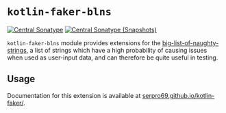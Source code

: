 # `kotlin-faker-blns`

[![Central Sonatype](https://img.shields.io/maven-central/v/io.github.serpro69/kotlin-faker-blns?style=for-the-badge)](https://central.sonatype.com/artifact/io.github.serpro69/kotlin-faker-blns)
[![Central Sonatype (Snapshots)](https://img.shields.io/nexus/s/io.github.serpro69/kotlin-faker-blns?label=snapshot-version&server=https%3A%2F%2Foss.sonatype.org&style=for-the-badge&color=yellow)](https://central.sonatype.com/service/rest/repository/browse/maven-snapshots/io/github/serpro69/kotlin-faker/)

`kotlin-faker-blns` module provides extensions for the [big-list-of-naughty-strings](https://github.com/minimaxir/big-list-of-naughty-strings), a list of strings which have a high probability of causing issues when used as user-input data, and can therefore be quite useful in testing.

## Usage

Documentation for this extension is available at [serpro69.github.io/kotlin-faker/](https://serpro69.github.io/kotlin-faker/extensions/blns-extension).
